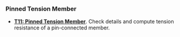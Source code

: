 ### Pinned Tension Member

* **[T11: Pinned Tension Member](T11_pin_connection.pdf)**. Check details and compute tension 
resistance of a pin-connected member.



